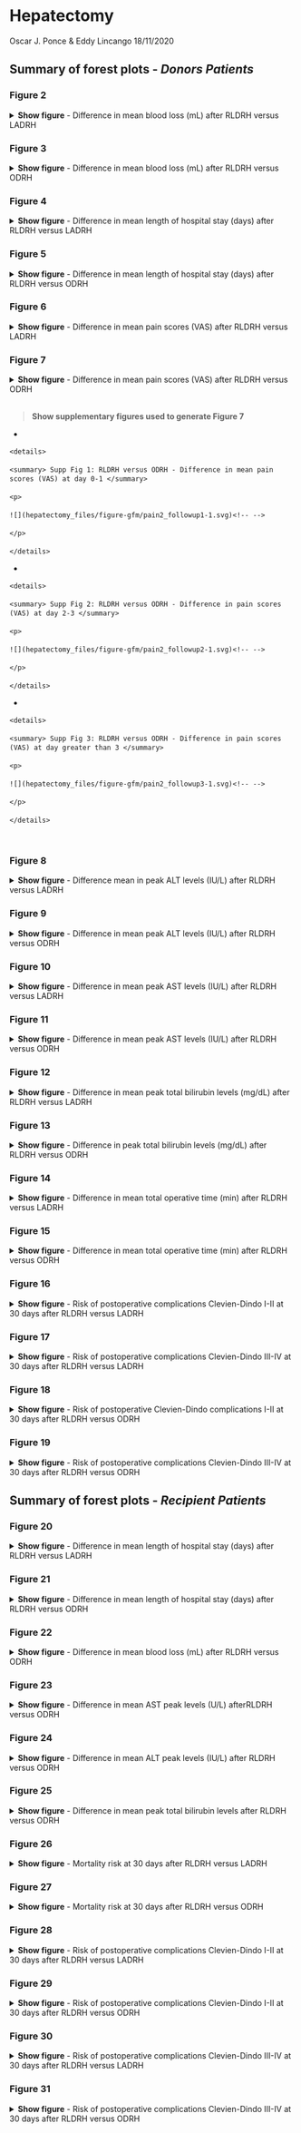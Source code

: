 Hepatectomy
================
Oscar J. Ponce & Eddy Lincango
18/11/2020

## Summary of forest plots - *Donors Patients*

### Figure 2

<details>

<summary> <b>Show figure</b> - Difference in mean blood loss (mL) after
RLDRH versus LADRH</summary>

![](hepatectomy_files/figure-gfm/blood_loss_1-1.svg)<!-- -->

</details>

### Figure 3

<details>

<summary><b>Show figure</b> - Difference in mean blood loss (mL) after
RLDRH versus ODRH </summary>

<img src="hepatectomy_files/figure-gfm/blood_loss2-1.svg" width="14400" />

</details>

### Figure 4

<details>

<summary><b>Show figure</b> - Difference in mean length of hospital stay
(days) after RLDRH versus LADRH</summary>

![](hepatectomy_files/figure-gfm/hospital1-1.svg)<!-- -->

</details>

### Figure 5

<details>

<summary><b>Show figure</b> - Difference in mean length of hospital stay
(days) after RLDRH versus ODRH</summary>

![](hepatectomy_files/figure-gfm/hospital2-1.svg)<!-- -->

</details>

### Figure 6

<details>

<summary><b>Show figure</b> - Difference in mean pain scores (VAS) after
RLDRH versus LADRH</summary>

![](hepatectomy_files/figure-gfm/pain1-1.svg)<!-- -->

</details>

### Figure 7

<details>

<summary><b>Show figure</b> - Difference in mean pain scores (VAS) after
RLDRH versus ODRH</summary>

![](hepatectomy_files/figure-gfm/pain2_followups-1.svg)<!-- -->

> To generate this forest plot, we used information from Supplementary
> Figures 1 to 3.

</details>

</br>

> **Show supplementary figures used to generate Figure 7**

  - 
    
    <details>
    
    <summary> Supp Fig 1: RLDRH versus ODRH - Difference in mean pain
    scores (VAS) at day 0-1 </summary>
    
    <p>
    
    ![](hepatectomy_files/figure-gfm/pain2_followup1-1.svg)<!-- -->
    
    </p>
    
    </details>

  - 
    
    <details>
    
    <summary> Supp Fig 2: RLDRH versus ODRH - Difference in pain scores
    (VAS) at day 2-3 </summary>
    
    <p>
    
    ![](hepatectomy_files/figure-gfm/pain2_followup2-1.svg)<!-- -->
    
    </p>
    
    </details>

  - 
    
    <details>
    
    <summary> Supp Fig 3: RLDRH versus ODRH - Difference in pain scores
    (VAS) at day greater than 3 </summary>
    
    <p>
    
    ![](hepatectomy_files/figure-gfm/pain2_followup3-1.svg)<!-- -->
    
    </p>
    
    </details>

<br />

### Figure 8

<details>

<summary><b>Show figure</b> - Difference mean in peak ALT levels (IU/L)
after RLDRH versus LADRH</summary>

![](hepatectomy_files/figure-gfm/alt1-1.svg)<!-- -->

</details>

### Figure 9

<details>

<summary><b>Show figure</b> - Difference in mean peak ALT levels (IU/L)
after RLDRH versus ODRH</summary>

![](hepatectomy_files/figure-gfm/alt2-1.svg)<!-- -->

</details>

### Figure 10

<details>

<summary><b>Show figure</b> - Difference in mean peak AST levels (IU/L)
after RLDRH versus LADRH</summary>

![](hepatectomy_files/figure-gfm/ast1-1.svg)<!-- -->

</details>

### Figure 11

<details>

<summary><b>Show figure</b> - Difference in mean peak AST levels (IU/L)
after RLDRH versus ODRH</summary>

![](hepatectomy_files/figure-gfm/ast2-1.svg)<!-- -->

</details>

### Figure 12

<details>

<summary><b>Show figure</b> - Difference in mean peak total bilirubin
levels (mg/dL) after RLDRH versus LADRH</summary>

![](hepatectomy_files/figure-gfm/bilirubin1-1.svg)<!-- -->

</details>

### Figure 13

<details>

<summary><b>Show figure</b> - Difference in peak total bilirubin levels
(mg/dL) after RLDRH versus ODRH</summary>

![](hepatectomy_files/figure-gfm/bilirubin2-1.svg)<!-- -->

</details>

### Figure 14

<details>

<summary><b>Show figure</b> - Difference in mean total operative time
(min) after RLDRH versus LADRH</summary>

![](hepatectomy_files/figure-gfm/operativetime1-1.svg)<!-- -->

</details>

### Figure 15

<details>

<summary><b>Show figure</b> - Difference in mean total operative time
(min) after RLDRH versus ODRH</summary>

![](hepatectomy_files/figure-gfm/operativetime2-1.svg)<!-- -->

</details>

### Figure 16

<details>

<summary><b>Show figure</b> - Risk of postoperative complications
Clevien-Dindo I-II at 30 days after RLDRH versus LADRH</summary>

![](hepatectomy_files/figure-gfm/LADRH_complication1-1.svg)<!-- -->

</details>

### Figure 17

<details>

<summary><b>Show figure</b> - Risk of postoperative complications
Clevien-Dindo III-IV at 30 days after RLDRH versus LADRH</summary>

![](hepatectomy_files/figure-gfm/LADRH_complication2-1.svg)<!-- -->

</details>

### Figure 18

<details>

<summary><b>Show figure</b> - Risk of postoperative Clevien-Dindo
complications I-II at 30 days after RLDRH versus ODRH</summary>

![](hepatectomy_files/figure-gfm/ODRH_complication1-1.svg)<!-- -->

</details>

### Figure 19

<details>

<summary><b>Show figure</b> - Risk of postoperative complications
Clevien-Dindo III-IV at 30 days after RLDRH versus ODRH</summary>

![](hepatectomy_files/figure-gfm/ODRH_complication2-1.svg)<!-- -->

</details>

## Summary of forest plots - *Recipient Patients*

</details>

### Figure 20

<details>

<summary><b>Show figure</b> - Difference in mean length of hospital stay
(days) after RLDRH versus LADRH</summary>

![](hepatectomy_files/figure-gfm/hospitalstay_LADRH_recipient-1.svg)<!-- -->

</details>

### Figure 21

<details>

<summary><b>Show figure</b> - Difference in mean length of hospital stay
(days) after RLDRH versus ODRH</summary>

![](hepatectomy_files/figure-gfm/hospitalstay_ODRH_recipient-1.svg)<!-- -->

</details>

### Figure 22

<details>

<summary><b>Show figure</b> - Difference in mean blood loss (mL) after
RLDRH versus ODRH</summary>

![](hepatectomy_files/figure-gfm/blood_ODRH_recipient-1.svg)<!-- -->

</details>

### Figure 23

<details>

<summary><b>Show figure</b> - Difference in mean AST peak levels (U/L)
afterRLDRH versus ODRH</summary>

![](hepatectomy_files/figure-gfm/ast_ODRH_recipient-1.svg)<!-- -->

</details>

### Figure 24

<details>

<summary><b>Show figure</b> - Difference in mean ALT peak levels (IU/L)
after RLDRH versus ODRH</summary>

![](hepatectomy_files/figure-gfm/alt_ODRH_recipient-1.svg)<!-- -->

</details>

### Figure 25

<details>

<summary><b>Show figure</b> - Difference in mean peak total bilirubin
levels after RLDRH versus ODRH</summary>

![](hepatectomy_files/figure-gfm/bilirubin_ODRH_recipient-1.svg)<!-- -->

</details>

### Figure 26

<details>

<summary><b>Show figure</b> - Mortality risk at 30 days after RLDRH
versus LADRH</summary>

![](hepatectomy_files/figure-gfm/mortality_LADRH-1.svg)<!-- -->

</details>

### Figure 27

<details>

<summary><b>Show figure</b> - Mortality risk at 30 days after RLDRH
versus ODRH</summary>

![](hepatectomy_files/figure-gfm/mortality_ODRH_recipient-1.svg)<!-- -->

</details>

### Figure 28

<details>

<summary><b>Show figure</b> - Risk of postoperative complications
Clevien-Dindo I-II at 30 days after RLDRH versus LADRH</summary>

![](hepatectomy_files/figure-gfm/complciationsI_LADRH_recipient-1.svg)<!-- -->

</details>

### Figure 29

<details>

<summary><b>Show figure</b> - Risk of postoperative complications
Clevien-Dindo I-II at 30 days after RLDRH versus ODRH</summary>

![](hepatectomy_files/figure-gfm/complicationsI_ODRH_recipient-1.svg)<!-- -->

</details>

### Figure 30

<details>

<summary><b>Show figure</b> - Risk of postoperative complications
Clevien-Dindo III-IV at 30 days after RLDRH versus LADRH</summary>

![](hepatectomy_files/figure-gfm/complicationsIII_LADRH_recipient-1.svg)<!-- -->

</details>

### Figure 31

<details>

<summary><b>Show figure</b> - Risk of postoperative complications
Clevien-Dindo III-IV at 30 days after RLDRH versus ODRH</summary>

![](hepatectomy_files/figure-gfm/complicationsIII_ODRH_recipient-1.svg)<!-- -->

</details>

